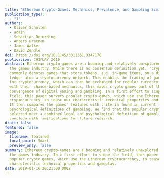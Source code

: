 ```yaml
---
title: "Ethereum Crypto-Games: Mechanics, Prevalence, and Gambling Similarities"
publication_types:
  - "1"
authors:
  - Oliver Scholten
  - admin
  - Sebastian Deterding
  - Anders Drachen
  - James Walker
  - David Zendle
doi: https://doi.org/10.1145/3311350.3347178
publication: CHIPLAY 2019
abstract: Ethereum crypto-games are a booming and relatively unexplored area of
  the games industry. While there is no consensus definition yet, 'crypto-games'
  commonly denotes games that store tokens, e.g. in-game items, on a distributed
  ledger atop a cryptocurrency network. This enables the trading of game items
  for cryptocurrency, which can then be exchanged for regular currency. Together
  with their chance-based mechanics, this makes crypto-games part of the recent
  convergence of digital gaming and gambling. In a first effort to scope the
  field, this paper surveys popular crypto-games, which use the Ethereum
  cryptocurrency, to tease out characteristic technical properties and gameplay.
  It then compares the games' features with criteria found in current legal and
  psychological definitions of gambling. We find that the popular crypto-games
  selected meet a combined legal and psychological definition of gambling, and
  conclude with ramifications for future research.
draft: false
featured: false
image:
  filename: featured
  focal_point: Smart
  preview_only: false
summary: Ethereum crypto-games are a booming and relatively unexplored area of
  the games industry. In a first effort to scope the field, this paper surveys
  popular crypto-games, which use the Ethereum cryptocurrency, to tease out
  characteristic technical properties and gameplay.
date: 2019-01-16T20:21:00.000Z
---
```

